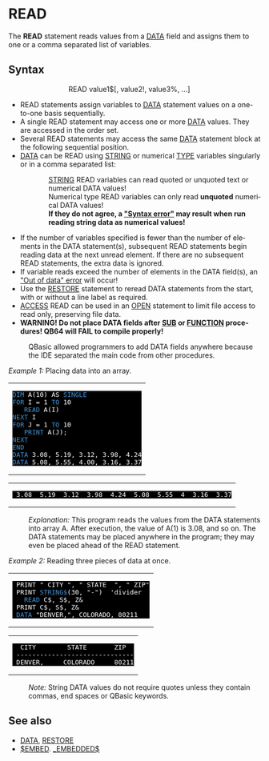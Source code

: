 <style>pre.codeide, pre.outputfixed, .outputcrt0 { background-color: #000 !important; color: #FFF !important; }</style><!DOCTYPE html>
<html class="client-nojs" dir="ltr" lang="en">
<head>
<title>READ - QB64 Phoenix Edition Wiki</title>
</head>
<body class="mediawiki ltr sitedir-ltr mw-hide-empty-elt ns-0 ns-subject page-READ rootpage-READ skin-vector action-view skin-vector-legacy vector-feature-language-in-header-enabled vector-feature-language-in-main-page-header-disabled vector-feature-language-alert-in-sidebar-disabled vector-feature-sticky-header-disabled vector-feature-sticky-header-edit-disabled vector-feature-table-of-contents-disabled vector-feature-visual-enhancement-next-disabled">
<div class="mw-body" id="content" role="main">
<a id="top"></a>
<h1 class="firstHeading mw-first-heading" id="firstHeading"><span class="mw-page-title-main">READ</span></h1>
<div class="vector-body" id="bodyContent">
<div class="mw-body-content mw-content-ltr" dir="ltr" id="mw-content-text" lang="en"><div class="mw-parser-output"><p>The <b>READ</b> statement reads values from a <a href="DATA" title="DATA">DATA</a> field and assigns them to one or a comma separated list of variables.
</p>
<h2><span class="mw-headline" id="Syntax">Syntax</span></h2>
<dl><dd><dl><dd><dl><dd><a class="mw-selflink selflink">READ</a> value1$[, value2!, value3%, ...]</dd></dl></dd></dl></dd></dl>
<p>
</p>
<ul><li>READ statements assign variables to <a href="DATA" title="DATA">DATA</a> statement values on a one-to-one basis sequentially.</li>
<li>A single READ statement may access one or more <a href="DATA" title="DATA">DATA</a> values. They are accessed in the order set.</li>
<li>Several READ statements may access the same <a href="DATA" title="DATA">DATA</a> statement block at the following sequential position.</li>
<li><a href="DATA" title="DATA">DATA</a> can be READ using <a href="STRING" title="STRING">STRING</a> or numerical <a href="TYPE" title="TYPE">TYPE</a> variables singularly or in a comma separated list:</li></ul>
<dl><dd><dl><dd><a href="STRING" title="STRING">STRING</a> READ variables can read quoted or unquoted text or numerical DATA values!</dd>
<dd>Numerical type READ variables can only read <b>unquoted</b> numerical DATA values!</dd>
<dd><b>If they do not agree, a <a href="ERROR_Codes" title="ERROR Codes">"Syntax error"</a> may result when run reading string data as numerical values!</b></dd></dl></dd></dl>
<ul><li>If the number of variables specified is fewer than the number of elements in the DATA statement(s), subsequent READ statements begin reading data at the next unread element. If there are no subsequent READ statements, the extra data is ignored.</li>
<li>If variable reads exceed the number of elements in the DATA field(s), an <a href="ERROR_Codes" title="ERROR Codes">"Out of data" error</a> will occur!</li>
<li>Use the <a href="RESTORE" title="RESTORE">RESTORE</a> statement to reread DATA statements from the start, with or without a line label as required.</li>
<li><a class="mw-redirect" href="ACCESS" title="ACCESS">ACCESS</a> READ can be used in an <a href="OPEN" title="OPEN">OPEN</a> statement to limit file access to read only, preserving file data.</li>
<li><b>WARNING! Do not place DATA fields after <a href="SUB" title="SUB">SUB</a> or <a href="FUNCTION" title="FUNCTION">FUNCTION</a> procedures! QB64 will FAIL to compile properly!</b></li></ul>
<dl><dd>QBasic allowed programmers to add DATA fields anywhere because the IDE separated the main code from other procedures.</dd></dl>
<p>
<i>Example 1:</i> Placing data into an array.
</p>
<table cellpadding="15px" width="100%">
<tbody><tr>
<td><pre class="codeide"><a href="DIM" title="DIM"><span style="color:#4593D8;">DIM</span></a> A(10) AS <a href="SINGLE" title="SINGLE"><span style="color:#4593D8;">SINGLE</span></a>
<a href="FOR...NEXT" title="FOR...NEXT"><span style="color:#4593D8;">FOR</span></a> I = 1 <a href="TO" title="TO"><span style="color:#4593D8;">TO</span></a> 10
   <a class="mw-selflink selflink"><span style="color:#4593D8;">READ</span></a> A(I)
<a href="NEXT" title="NEXT"><span style="color:#4593D8;">NEXT</span></a> I
<a href="FOR...NEXT" title="FOR...NEXT"><span style="color:#4593D8;">FOR</span></a> J = 1 <a href="TO" title="TO"><span style="color:#4593D8;">TO</span></a> 10
   <a href="PRINT" title="PRINT"><span style="color:#4593D8;">PRINT</span></a> A(J);
<a href="NEXT" title="NEXT"><span style="color:#4593D8;">NEXT</span></a>
<a href="END" title="END"><span style="color:#4593D8;">END</span></a>
<a href="DATA" title="DATA"><span style="color:#4593D8;">DATA</span></a> 3.08, 5.19, 3.12, 3.98, 4.24
<a href="DATA" title="DATA"><span style="color:#4593D8;">DATA</span></a> 5.08, 5.55, 4.00, 3.16, 3.37
</pre>
</td></tr></tbody></table>
<table cellpadding="15px" width="100%">
<tbody><tr>
<td><pre class="outputcrt0"> 3.08  5.19  3.12  3.98  4.24  5.08  5.55  4  3.16  3.37
</pre>
</td></tr></tbody></table>
<dl><dd><i>Explanation:</i> This program reads the values from the DATA statements into array A. After execution, the value of A(1) is 3.08, and so on. The DATA statements may be placed anywhere in the program; they may even be placed ahead of the READ statement.</dd></dl>
<p>
<i>Example 2:</i> Reading three pieces of data at once.
</p>
<table cellpadding="15px" width="100%">
<tbody><tr>
<td><pre class="codeide"> PRINT " CITY ", " STATE  ", " ZIP"
 PRINT <a href="STRING$" title="STRING$"><span style="color:#4593D8;">STRING$</span></a>(30, "-")  'divider
   <a class="mw-selflink selflink"><span style="color:#4593D8;">READ</span></a> C$, S$, Z&amp;
 PRINT C$, S$, Z&amp;
 <a href="DATA" title="DATA"><span style="color:#4593D8;">DATA</span></a> "DENVER,", COLORADO, 80211
</pre>
</td></tr></tbody></table>
<table cellpadding="15px" width="100%">
<tbody><tr>
<td><pre class="outputcrt0">  CITY        STATE       ZIP
 ------------------------------
 DENVER,     COLORADO     80211
</pre>
</td></tr></tbody></table>
<dl><dd><i>Note:</i> String DATA values do not require quotes unless they contain commas, end spaces or QBasic keywords.</dd></dl>
<p>
</p>
<h2><span class="mw-headline" id="See_also">See also</span></h2>
<ul><li><a href="DATA" title="DATA">DATA</a>, <a href="RESTORE" title="RESTORE">RESTORE</a></li>
<li><a href="$EMBED" title="$EMBED">$EMBED</a>. <a href="EMBEDDED$" title="EMBEDDED$">_EMBEDDED$</a></li></ul>
<!-- 
NewPP limit report
Cached time: 20240715031659
Cache expiry: 86400
Reduced expiry: false
Complications: [show‐toc]
CPU time usage: 0.023 seconds
Real time usage: 0.028 seconds
Preprocessor visited node count: 137/1000000
Post‐expand include size: 1577/2097152 bytes
Template argument size: 138/2097152 bytes
Highest expansion depth: 3/100
Expensive parser function count: 0/100
Unstrip recursion depth: 0/20
Unstrip post‐expand size: 0/5000000 bytes
-->
<!--
Transclusion expansion time report (%,ms,calls,template)
100.00%   13.529      1 -total
 14.82%    2.005     16 Template:Cl
 13.74%    1.859      1 Template:PageSyntax
 11.78%    1.594      2 Template:CodeStart
 10.13%    1.371      1 Template:PageSeeAlso
 10.07%    1.362      1 Template:PageNavigation
 10.00%    1.353      2 Template:OutputStart
  9.89%    1.338      2 Template:CodeEnd
  9.70%    1.312      2 Template:OutputEnd
-->
<!-- Saved in parser cache with key qb64pnix_mw19894-mwmb_:pcache:idhash:240-0!canonical and timestamp 20240715031659 and revision id 8698.
 -->
</div>
</div>
</div>
</div>
</body>
</html>